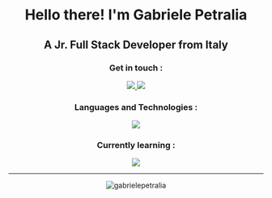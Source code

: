 <h1 align="center">Hello there! I'm Gabriele Petralia</h1>
<h2 align="center">A Jr. Full Stack Developer from Italy</h2>

<h3 align="center">Get in touch :</h3>

<div align="center">
  <a href="https://www.linkedin.com/in/gabriele-petralia/" target="_blank">
    <img src="https://skillicons.dev/icons?i=linkedin"/>
  </a>
  <a href="mailto:gabrielepetralia.dev@gmail.com" target="_blank">
    <img src="https://skillicons.dev/icons?i=gmail"/>
  </a>
</div>

<h3 align="center">Languages and Technologies :</h3> 

<div align="center">
  <img src="https://skillicons.dev/icons?i=html,css,js,bootstrap,sass,vue,mysql,php,laravel,git,java,spring&perline=4" />
</div>

<h3 align="center">Currently learning :</h3> 

<div align="center">
  <img src="https://skillicons.dev/icons?i=react,redux,typescript,tailwind&perline=4" />
</div>

---

<p align="center"><img align="center" src="https://github-readme-stats.vercel.app/api/top-langs?username=gabrielepetralia&show_icons=true&theme=dark&locale=en&layout=compact" alt="gabrielepetralia" /></p>
